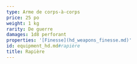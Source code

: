```yaml
---
type: Arme de corps-à-corps
price: 25 po
weight: 1 kg
rarity: De guerre
damages: 1d8 perforant
properties: '[Finesse](hd_weapons_finesse.md)'
id: equipment_hd.md#rapière
title: Rapière
---
```


